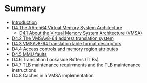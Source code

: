 # Summary

* [Introduction](README.md)
* [D4 The AArch64 Virtual Memory System Architecture](d4_the_aarch64_virtual_memory_system_archi_md_md.md)
   * [D4.1 About the Virtual Memory System Architecture (VMSA)](d41_about_the_virtual_memory_system_architecture_v_.md)
* [D4.2 The VMSAv8-64 address translation system](d42_the_vmsav8-64_address_translation_system.md)
* [D4.3 VMSAv8-64 translation table format descriptors](d43_vmsav8-64_translation_table_format_descriptors.md)
* [D4.4 Access controls and memory region attributes](d44_access_controls_and_memory_region_attributes.md)
* [D4.5 MMU faults](d45_mmu_faults.md)
* D4.6 Translation Lookaside Buffers (TLBs)
* D4.7 TLB maintenance requirements and the TLB maintenance instructions
* D4.8 Caches in a VMSA implementation

